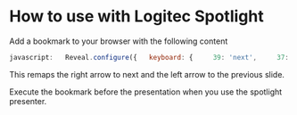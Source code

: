 # How to use with Logitec Spotlight

Add a bookmark to your browser with the following content

```javascript
javascript:   Reveal.configure({   keyboard: {     39: 'next',     37: 'prev'   } });
```

This remaps the right arrow to next and the left arrow to the previous slide.

Execute the bookmark before the presentation when you use the spotlight presenter.